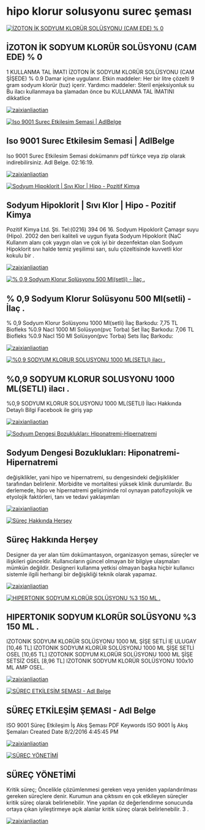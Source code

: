 # hipo klorur solusyonu surec şeması
<a href="https://mnn.zoosnet.net/LR/Chatpre.aspx?id=MNN94995150&p=https://topgrinding.com/" target="_blank">![İZOTON İK SODYUM KLORÜR SOLÜSYONU (CAM EDE) % 0](https://github.com/technlg/images/blob/main/32.jpg)</a>
## İZOTON İK SODYUM KLORÜR SOLÜSYONU (CAM EDE) % 0
1 KULLANMA TAL İMATI İZOTON İK SODYUM KLORÜR SOLÜSYONU (CAM ŞİŞEDE) % 0.9 Damar içine uygulanır. Etkin maddeler: Her bir litre çözelti 9 gram sodyum klorür (tuz) içerir. Yardımcı maddeler: Steril enjeksiyonluk su Bu ilacı kullanmaya ba şlamadan önce bu KULLANMA TAL İMATINI dikkatlice 
<a href="https://mnn.zoosnet.net/LR/Chatpre.aspx?id=MNN94995150&p=https://topgrinding.com/" target="_blank"><img src="https://github.com/technlg/images/raw/main/chat11.jpg" alt="zaixianliaotian"/></a><a href="//whatsapp.shibangsoft.com/WhatsApp.php" ><img src="https://github.com/technlg/images/raw/main/chat11.png" alt=""></a>
<a href="https://mnn.zoosnet.net/LR/Chatpre.aspx?id=MNN94995150&p=https://topgrinding.com/" target="_blank">![Iso 9001 Surec Etkilesim Semasi | AdlBelge](https://github.com/technlg/images/blob/main/56.jpg)</a>
## Iso 9001 Surec Etkilesim Semasi | AdlBelge
Iso 9001 Surec Etkilesim Semasi dokümanını pdf türkçe veya zip olarak indirebilirsiniz. Adl Belge. 02:16:19.
<a href="https://mnn.zoosnet.net/LR/Chatpre.aspx?id=MNN94995150&p=https://topgrinding.com/" target="_blank"><img src="https://github.com/technlg/images/raw/main/chat11.jpg" alt="zaixianliaotian"/></a><a href="//whatsapp.shibangsoft.com/WhatsApp.php" ><img src="https://github.com/technlg/images/raw/main/chat11.png" alt=""></a>
<a href="https://mnn.zoosnet.net/LR/Chatpre.aspx?id=MNN94995150&p=https://topgrinding.com/" target="_blank">![Sodyum Hipoklorit | Sıvı Klor | Hipo - Pozitif Kimya](https://github.com/technlg/images/blob/main/20.jpg)</a>
## Sodyum Hipoklorit | Sıvı Klor | Hipo - Pozitif Kimya
Pozitif Kimya Ltd. Şti. Tel:(0216) 394 06 16. Sodyum Hipoklorit Çamaşır suyu (Hipo). 2002 den beri kaliteli ve uygun fiyata Sodyum Hipoklorit (NaC Kullanım alanı çok yaygın olan ve çok iyi bir dezenfektan olan Sodyum Hipoklorit sıvı halde temiz yeşilimsi sarı, sulu çözeltisinde kuvvetli klor kokulu bir .
<a href="https://mnn.zoosnet.net/LR/Chatpre.aspx?id=MNN94995150&p=https://topgrinding.com/" target="_blank"><img src="https://github.com/technlg/images/raw/main/chat11.jpg" alt="zaixianliaotian"/></a><a href="//whatsapp.shibangsoft.com/WhatsApp.php" ><img src="https://github.com/technlg/images/raw/main/chat11.png" alt=""></a>
<a href="https://mnn.zoosnet.net/LR/Chatpre.aspx?id=MNN94995150&p=https://topgrinding.com/" target="_blank">![% 0,9 Sodyum Klorur Solüsyonu 500 Ml(setli) - İlaç .](https://github.com/technlg/images/blob/main/33.jpg)</a>
## % 0,9 Sodyum Klorur Solüsyonu 500 Ml(setli) - İlaç .
% 0,9 Sodyum Klorur Solüsyonu 1000 Ml(setli) İlaç Barkodu: 7,75 TL Biofleks %0.9 Nacl 1000 Ml Solüsyon(pvc Torba) Set İlaç Barkodu: 7,06 TL Biofleks %0.9 Nacl 150 Ml Solüsyon(pvc Torba) Sets İlaç Barkodu: 
<a href="https://mnn.zoosnet.net/LR/Chatpre.aspx?id=MNN94995150&p=https://topgrinding.com/" target="_blank"><img src="https://github.com/technlg/images/raw/main/chat11.jpg" alt="zaixianliaotian"/></a><a href="//whatsapp.shibangsoft.com/WhatsApp.php" ><img src="https://github.com/technlg/images/raw/main/chat11.png" alt=""></a>
<a href="https://mnn.zoosnet.net/LR/Chatpre.aspx?id=MNN94995150&p=https://topgrinding.com/" target="_blank">![%0,9 SODYUM KLORUR SOLUSYONU 1000 ML(SETLI) ilacı .](https://github.com/technlg/images/blob/main/61.jpg)</a>
## %0,9 SODYUM KLORUR SOLUSYONU 1000 ML(SETLI) ilacı .
%0,9 SODYUM KLORUR SOLUSYONU 1000 ML(SETLI) İlacı Hakkında Detaylı Bilgi Facebook ile giriş yap
<a href="https://mnn.zoosnet.net/LR/Chatpre.aspx?id=MNN94995150&p=https://topgrinding.com/" target="_blank"><img src="https://github.com/technlg/images/raw/main/chat11.jpg" alt="zaixianliaotian"/></a><a href="//whatsapp.shibangsoft.com/WhatsApp.php" ><img src="https://github.com/technlg/images/raw/main/chat11.png" alt=""></a>
<a href="https://mnn.zoosnet.net/LR/Chatpre.aspx?id=MNN94995150&p=https://topgrinding.com/" target="_blank">![Sodyum Dengesi Bozuklukları: Hiponatremi-Hipernatremi](https://github.com/technlg/images/blob/main/34.jpg)</a>
## Sodyum Dengesi Bozuklukları: Hiponatremi-Hipernatremi
değişiklikler, yani hipo ve hipernatremi, su dengesindeki değişiklikler tarafından belirlenir. Morbidite ve mortalitesi yüksek klinik durumlardır. Bu derlemede, hipo ve hipernatremi gelişiminde rol oynayan patofizyolojik ve etyolojik faktörleri, tanı ve tedavi yaklaşımları
<a href="https://mnn.zoosnet.net/LR/Chatpre.aspx?id=MNN94995150&p=https://topgrinding.com/" target="_blank"><img src="https://github.com/technlg/images/raw/main/chat11.jpg" alt="zaixianliaotian"/></a><a href="//whatsapp.shibangsoft.com/WhatsApp.php" ><img src="https://github.com/technlg/images/raw/main/chat11.png" alt=""></a>
<a href="https://mnn.zoosnet.net/LR/Chatpre.aspx?id=MNN94995150&p=https://topgrinding.com/" target="_blank">![Süreç Hakkında Herşey](https://github.com/technlg/images/blob/main/41.jpg)</a>
## Süreç Hakkında Herşey
Designer da yer alan tüm dokümantasyon, organizasyon şeması, süreçler ve ilişkileri günceldir. Kullanıcıların güncel olmayan bir bilgiye ulaşmaları mümkün değildir. Designeri kullanma yetkisi olmayan başka hiçbir kullanıcı sistemle ilgili herhangi bir değişikliği teknik olarak yapamaz.
<a href="https://mnn.zoosnet.net/LR/Chatpre.aspx?id=MNN94995150&p=https://topgrinding.com/" target="_blank"><img src="https://github.com/technlg/images/raw/main/chat11.jpg" alt="zaixianliaotian"/></a><a href="//whatsapp.shibangsoft.com/WhatsApp.php" ><img src="https://github.com/technlg/images/raw/main/chat11.png" alt=""></a>
<a href="https://mnn.zoosnet.net/LR/Chatpre.aspx?id=MNN94995150&p=https://topgrinding.com/" target="_blank">![HIPERTONIK SODYUM KLORÜR SOLÜSYONU %3 150 ML .](https://github.com/technlg/images/blob/main/27.jpg)</a>
## HIPERTONIK SODYUM KLORÜR SOLÜSYONU %3 150 ML .
IZOTONIK SODYUM KLORÜR SOLÜSYONU 1000 ML ŞİŞE SETLİ IE ULUGAY [10,46 TL] IZOTONIK SODYUM KLORÜR SOLÜSYONU 1000 ML ŞİŞE SETLİ OSEL [10,65 TL] IZOTONIK SODYUM KLORÜR SOLÜSYONU 1000 ML ŞİŞE SETSİZ OSEL [8,96 TL] IZOTONIK SODYUM KLORÜR SOLÜSYONU 100x10 ML AMP OSEL.
<a href="https://mnn.zoosnet.net/LR/Chatpre.aspx?id=MNN94995150&p=https://topgrinding.com/" target="_blank"><img src="https://github.com/technlg/images/raw/main/chat11.jpg" alt="zaixianliaotian"/></a><a href="//whatsapp.shibangsoft.com/WhatsApp.php" ><img src="https://github.com/technlg/images/raw/main/chat11.png" alt=""></a>
<a href="https://mnn.zoosnet.net/LR/Chatpre.aspx?id=MNN94995150&p=https://topgrinding.com/" target="_blank">![SÜREÇ ETKİLEŞİM ŞEMASI - Adl Belge](https://github.com/technlg/images/blob/main/61.jpg)</a>
## SÜREÇ ETKİLEŞİM ŞEMASI - Adl Belge
ISO 9001 Süreç Etkileşim İş Akış Şeması PDF Keywords ISO 9001 İş Akış Şemaları Created Date 8/2/2016 4:45:45 PM
<a href="https://mnn.zoosnet.net/LR/Chatpre.aspx?id=MNN94995150&p=https://topgrinding.com/" target="_blank"><img src="https://github.com/technlg/images/raw/main/chat11.jpg" alt="zaixianliaotian"/></a><a href="//whatsapp.shibangsoft.com/WhatsApp.php" ><img src="https://github.com/technlg/images/raw/main/chat11.png" alt=""></a>
<a href="https://mnn.zoosnet.net/LR/Chatpre.aspx?id=MNN94995150&p=https://topgrinding.com/" target="_blank">![SÜREÇ YÖNETİMİ](https://github.com/technlg/images/blob/main/21.jpg)</a>
## SÜREÇ YÖNETİMİ
Kritik süreç; Öncelikle çözümlenmesi gereken veya yeniden yapılandırılması gereken süreçlere denir. Kurumun ana çıktısını en çok etkileyen süreçler kritik süreç olarak belirlenebilir. Yine yapılan öz değerlendirme sonucunda ortaya çıkan iyileştirmeye açık alanlar kritik süreç olarak belirlenebilir. 3 .
<a href="https://mnn.zoosnet.net/LR/Chatpre.aspx?id=MNN94995150&p=https://topgrinding.com/" target="_blank"><img src="https://github.com/technlg/images/raw/main/chat11.jpg" alt="zaixianliaotian"/></a><a href="//whatsapp.shibangsoft.com/WhatsApp.php" ><img src="https://github.com/technlg/images/raw/main/chat11.png" alt=""></a>
